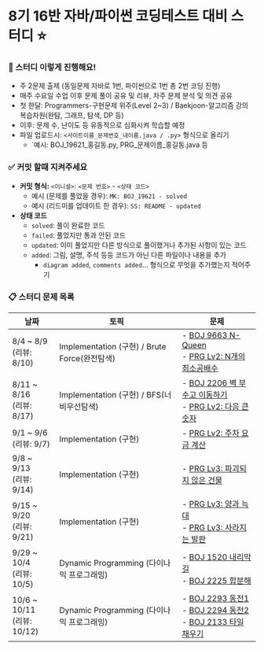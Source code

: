 # 8기 16반 자바/파이썬 코딩테스트 대비 스터디 :star:

### :raising_hand: 스터디 이렇게 진행해요!

- 주 2문제 출제 (동일문제 자바로 1번, 파이썬으로 1번 총 2번 코딩 진행)
- 매주 수요일 수업 이후 문제 풀이 공유 및 리뷰, 차주 문제 분석 및 의견 공유
- 첫 한달: Programmers-구현문제 위주(Level 2~3) / Baekjoon-알고리즘 강의 복습차원(완탐, 그래프, 탐색, DP 등) 
- 이후: 문제 수, 난이도 등 유동적으로 심화시켜 학습할 예정 
- 파일 업로드시: `<사이트이름_문제번호_내이름.java / .py>` 형식으로 올리기
  - `예시: BOJ_19621_홍길동.py, PRG_문제이름_홍길동.java 등

### :white_check_mark: 커밋 할때 지켜주세요 

- **커밋 형식:** `<이니셜>`:  `<문제 번호>` - `<상태 코드>`
  - 예시 (문제를 풀었을 경우): `MK: BOJ_19621 - solved`
  - 예시 (리드미를 업데이트 한 경우): `SS: README - updated`
- **상태 코드**
  - `solved`: 풀이 완료한 코드
  - `failed`: 풀었지만 통과 안된 코드
  - `updated`: 이미 풀었지만 다른 방식으로 풀이했거나 추가된 사항이 있는 코드
  - `added`: 그림, 설명, 주석 등등 코드가 아닌 다른 파일이나 내용을 추가
    - `diagram added`, `comments added`... 형식으로 무엇을 추가했는지 적어주기

### :clipboard: 스터디 문제 목록

| 날짜                          | 토픽                       | 문제                                                         |
| ----------------------------- | -------------------------- | ------------------------------------------------------------ |
| 8/4 ~ 8/9<br />(리뷰: 8/10) | Implementation (구현) / Brute Force(완전탐색)   | - <a href="https://www.acmicpc.net/problem/9663">BOJ 9663 N-Queen</a><br />- <a href="https://school.programmers.co.kr/learn/courses/30/lessons/12953">PRG Lv2: N개의 최소공배수</a><br />|
| 8/11 ~ 8/16<br />(리뷰: 8/17) | Implementation (구현) / BFS(너비우선탐색)   | - <a href="https://www.acmicpc.net/problem/2206">BOJ 2206 벽 부수고 이동하기</a><br />- <a href="https://school.programmers.co.kr/learn/courses/30/lessons/12911">PRG Lv2: 다음 큰 숫자</a><br />|
| 9/1 ~ 9/6<br />(리뷰: 9/7) | Implementation (구현)   | - <a href="https://school.programmers.co.kr/learn/courses/30/lessons/92341">PRG Lv2: 주차 요금 계산</a>|
| 9/8 ~ 9/13<br />(리뷰: 9/14) | Implementation (구현)   | - <a href="https://school.programmers.co.kr/learn/courses/30/lessons/92344">PRG Lv3: 파괴되지 않은 건물 </a>|
| 9/15 ~ 9/20<br />(리뷰: 9/21) | Implementation (구현)   | - <a href="https://school.programmers.co.kr/learn/courses/30/lessons/92343">PRG Lv3: 양과 늑대 </a><br />- <a href="https://school.programmers.co.kr/learn/courses/30/lessons/92345">PRG Lv3: 사라지는 발판 </a>|
| 9/29 ~ 10/4<br />(리뷰: 10/5) | Dynamic Programming (다이나믹 프로그래밍) | - <a href="https://www.acmicpc.net/problem/1520">BOJ 1520 내리막 길 </a><br />- <a href="https://www.acmicpc.net/problem/2225">BOJ 2225 합분해 </a>|
| 10/6 ~ 10/11<br />(리뷰: 10/12) | Dynamic Programming (다이나믹 프로그래밍) | - <a href="https://www.acmicpc.net/problem/2293">BOJ 2293 동전1 </a><br />- <a href="https://www.acmicpc.net/problem/2294">BOJ 2294 동전2 </a><br /> - <a href="https://www.acmicpc.net/problem/2133">BOJ 2133 타일 채우기 </a>|

